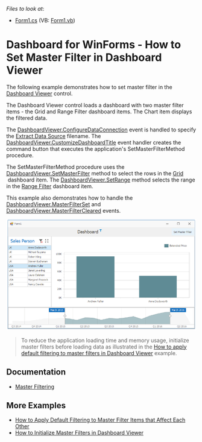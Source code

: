 <!-- default file list -->
*Files to look at*:

* [Form1.cs](./CS/Dashboard_SetMasterFilter/Form1.cs) (VB: [Form1.vb](./VB/Dashboard_SetMasterFilter/Form1.vb))
<!-- default file list end -->
# Dashboard for WinForms - How to Set Master Filter in Dashboard Viewer

The following example demonstrates how to set master filter in the [Dashboard Viewer](https://docs.devexpress.com/Dashboard/DevExpress.DashboardWin.DashboardViewer) control.

The Dashboard Viewer control loads a dashboard with two master filter items - the Grid and Range Filter dashboard items. The Chart item displays the filtered data.  

The [DashboardViewer.ConfigureDataConnection](https://docs.devexpress.com/Dashboard/DevExpress.DashboardWin.DashboardViewer.ConfigureDataConnection) event is handled to specify the [Extract Data Source](https://docs.devexpress.com/Dashboard/115900/creating-dashboards/creating-dashboards-in-the-winforms-designer/providing-data/extract-data-source) filename. The [DashboardViewer.CustomizeDashboardTitle](https://docs.devexpress.com/Dashboard/DevExpress.DashboardWin.DashboardViewer.CustomizeDashboardTitle) event handler creates the command button that executes the application's SetMasterFilterMethod procedure.

The SetMasterFilterMethod procedure uses the [DashboardViewer.SetMasterFilter](https://docs.devexpress.com/Dashboard/DevExpress.DashboardWin.DashboardViewer.SetMasterFilter.overloads) method to select the rows in the [Grid]( https://docs.devexpress.com/Dashboard/15150)  dashboard item. The [DashboardViewer.SetRange](https://docs.devexpress.com/Dashboard/DevExpress.DashboardWin.DashboardViewer.SetRange.overloads) method selects the range in the [Range Filter](https://docs.devexpress.com/Dashboard/15265) dashboard item.

This example also demonstrates how to handle the [DashboardViewer.MasterFilterSet](https://docs.devexpress.com/Dashboard/DevExpress.DashboardWin.DashboardViewer.MasterFilterSet) and [DashboardViewer.MasterFilterCleared](https://docs.devexpress.com/Dashboard/DevExpress.DashboardWin.DashboardViewer.MasterFilterCleared) events.

![Screenshot](images/screenshot.png)

> To reduce the application loading time and memory usage, initialize master filters before loading data as illustrated in the [
How to apply default filtering to master filters in Dashboard Viewer](https://github.com/DevExpress-Examples/how-to-apply-default-filtering-to-master-filters-in-dashboardviewer-t329583/) example.

## Documentation

- [Master Filtering](https://docs.devexpress.com/Dashboard/116912)

## More Examples

- [How to Apply Default Filtering to Master Filter Items that Affect Each Other](https://github.com/DevExpress-Examples/win-viewer-how-to-apply-default-filtering-to-master-filter-items-that-affect-each-other-t474844) 
- [How to Initialize Master Filters in Dashboard Viewer](https://github.com/DevExpress-Examples/how-to-apply-default-filtering-to-master-filters-in-dashboardviewer-t329583)

